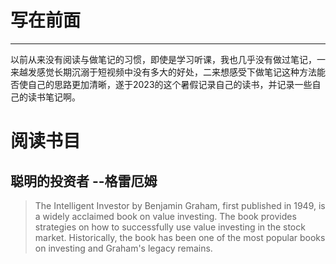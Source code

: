 # 写在前面
----
以前从来没有阅读与做笔记的习惯，即使是学习听课，我也几乎没有做过笔记，一来越发感觉长期沉溺于短视频中没有多大的好处，二来想感受下做笔记这种方法能否使自己的思路更加清晰，遂于2023的这个暑假记录自己的读书，并记录一些自己的读书笔记啊。
# 阅读书目
## 聪明的投资者 --格雷厄姆
>The Intelligent Investor by Benjamin Graham, first published in 1949, is a widely acclaimed book on value investing. The book provides strategies on how to successfully use value investing in the stock market. Historically, the book has been one of the most popular books on investing and Graham's legacy remains.